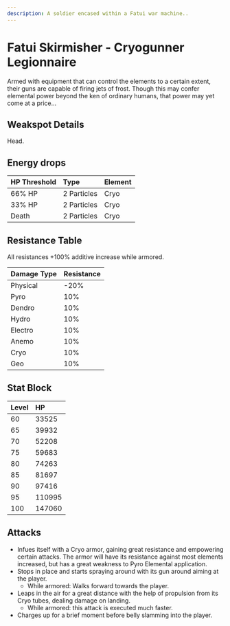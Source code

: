 ```yaml
---
description: A soldier encased within a Fatui war machine..
---
```


# Fatui Skirmisher - Cryogunner Legionnaire

Armed with equipment that can control the elements to a certain extent, their guns are capable of firing jets of frost. Though this may confer elemental power beyond the ken of ordinary humans, that power may yet come at a price...

## Weakspot Details

Head.

## Energy drops

| HP Threshold | Type        | Element |
| :----------- | :---------- | :------ |
| 66% HP       | 2 Particles | Cryo    |
| 33% HP       | 2 Particles | Cryo    |
| Death        | 2 Particles | Cryo    |

## Resistance Table

All resistances +100% additive increase while armored.

| Damage Type | Resistance |
| :---------- | :--------- |
| Physical    | -20%       |
| Pyro        | 10%        |
| Dendro      | 10%        |
| Hydro       | 10%        |
| Electro     | 10%        |
| Anemo       | 10%        |
| Cryo        | 10%        |
| Geo         | 10%        |

## Stat Block

| Level | HP     |
| :---- | :----- |
| 60    | 33525  |
| 65    | 39932  |
| 70    | 52208  |
| 75    | 59683  |
| 80    | 74263  |
| 85    | 81697  |
| 90    | 97416  |
| 95    | 110995 |
| 100   | 147060 |

## Attacks

* Infues itself with a Cryo armor, gaining great resistance and empowering certain attacks. The armor will have its resistance against most elements increased, but has a great weakness to Pyro Elemental application.
* Stops in place and starts spraying around with its gun around aiming at the player.
  * While armored: Walks forward towards the player.
* Leaps in the air for a great distance with the help of propulsion from its Cryo tubes, dealing damage on landing.
  * While armored: this attack is executed much faster.
* Charges up for a brief moment before belly slamming into the player.
